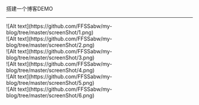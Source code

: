 搭建一个博客DEMO
<hr>
![Alt text](https://github.com/FFSSabw/my-blog/tree/master/screenShot/1.png)
<br>
![Alt text](https://github.com/FFSSabw/my-blog/tree/master/screenShot/2.png)
<br>
![Alt text](https://github.com/FFSSabw/my-blog/tree/master/screenShot/3.png)
<br>
![Alt text](https://github.com/FFSSabw/my-blog/tree/master/screenShot/4.png)
<br>
![Alt text](https://github.com/FFSSabw/my-blog/tree/master/screenShot/5.png)
<br>
![Alt text](https://github.com/FFSSabw/my-blog/tree/master/screenShot/6.png)
